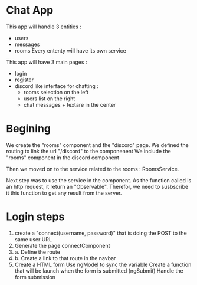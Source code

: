 # Chat App

This app will handle 3 entities :

- users
- messages
- rooms
  Every ententy will have its own service

This app will have 3 main pages :

- login
- register
- discord like interface for chatting :
  - rooms selection on the left
  - users list on the right
  - chat messages + textare in the center

# Begining

We create the "rooms" component and the "discord" page.
We defined the routing to link the url "/discord" to the componenent
We include the "rooms" component in the discord component

Then we moved on to the service related to the rooms : RoomsService.

Next step was to use the service in the component.
As the function called is an http request, it return an "Observable".
Therefor, we need to susbscribe it this function to get any result from the server.

# Login steps

1. create a "connect(username, password)" that is doing the POST to the same user URL
2. Generate the page connectComponent
3. a. Define the route
4. b. Create a link to that route in the navbar
5. Create a HTML form
   Use ngModel to sync the variable
   Create a function that will be launch when the form is submitted (ngSubmit)
   Handle the form submission
